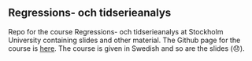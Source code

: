 <!-- font: frutiger -->

## Regressions- och tidserieanalys 

Repo for the course Regressions- och tidserieanalys at Stockholm University containing slides and other material. The Github page for the course is [here](https://mattiasvillani.github.io/Regression/). The course is given in Swedish and so are the slides (:disappointed:).